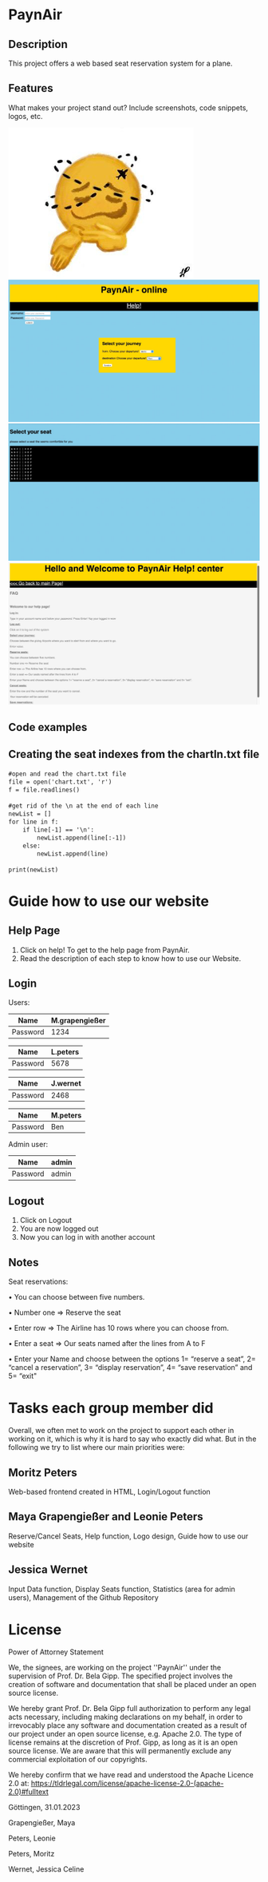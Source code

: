 # PaynAir
## Description
This project offers a web based seat reservation system for a plane.
## Features
What makes your project stand out? Include screenshots, code snippets, logos, etc.

![Logo](https://github.com/JessicaW22/PaynAir/blob/main/project/screenshots/Logo.jpeg)
![Login Page](https://github.com/JessicaW22/PaynAir/blob/main/project/screenshots/Login%20page.jpeg)
![Seat Reservation](https://github.com/JessicaW22/PaynAir/blob/main/project/screenshots/Seat%20reservation.jpeg)
![Help Center](https://github.com/JessicaW22/PaynAir/blob/main/project/screenshots/PaynAir%20Help%20Center.jpeg)

## Code examples
## Creating the seat indexes from the chartIn.txt file
``` 
#open and read the chart.txt file
file = open('chart.txt', 'r')
f = file.readlines()

#get rid of the \n at the end of each line
newList = []
for line in f:
    if line[-1] == '\n':
        newList.append(line[:-1])
    else:
        newList.append(line)
    
print(newList)
```

# Guide how to use our website

## Help Page
1. Click on help! To get to the help page from PaynAir.
2. Read the description of each step to know how to use our Website.

## Login
Users:

|   Name   | M.grapengießer |
| -------- | -------------  |
| Password |      1234      |

|   Name   |   L.peters     |
| -------- | -------------  |
| Password |      5678      |

|   Name   |    J.wernet    |
| -------- | -------------  |
| Password |      2468      |

|   Name   |    M.peters    |
| -------- | -------------  |
| Password |      Ben       |

Admin user:

|   Name   |      admin     |
| -------- | -------------  |
| Password |      admin     |

## Logout
1. Click on Logout
2. You are now logged out
3. Now you can log in with another account

## Notes
Seat reservations:

• You can choose between five numbers.

• Number one => Reserve the seat 

• Enter row => The Airline has 10 rows where you can choose from. 

• Enter a seat => Our seats named after the lines from A to F 

• Enter your Name and choose between the options 1= “reserve a seat”, 2= “cancel a
reservation”, 3= “display reservation”, 4= “save reservation” and 5= “exit"

# Tasks each group member did
Overall, we often met to work on the project to support each other in working on it, which is why it is hard to say who exactly did what. But in the following we try to list where our main priorities were:

## Moritz Peters
Web-based frontend created in HTML, Login/Logout function

## Maya Grapengießer and Leonie Peters
Reserve/Cancel Seats, Help function, Logo design, Guide how to use our website

## Jessica Wernet
Input Data function, Display Seats function, Statistics (area for admin users), Management of the Github Repository

# License
Power of Attorney Statement

We, the signees, are working on the project ''PaynAir'' under the supervision of Prof. Dr. Bela Gipp. The specified project involves the creation of software and documentation that shall be placed under an open source license.

We hereby grant Prof. Dr. Bela Gipp full authorization to perform any legal acts necessary, including making declarations on my behalf, in order to irrevocably place any software and documentation created as a result of our project under an open source license, e.g. Apache 2.0. The type of license remains at the discretion of Prof. Gipp, as long as it is an open source license. We are aware that this will permanently exclude any commercial exploitation of our copyrights.

We hereby confirm that we have read and understood the Apache Licence 2.0 at: https://tldrlegal.com/license/apache-license-2.0-(apache-2.0)#fulltext

Göttingen, 31.01.2023

Grapengießer, Maya

Peters, Leonie

Peters, Moritz

Wernet, Jessica Celine
